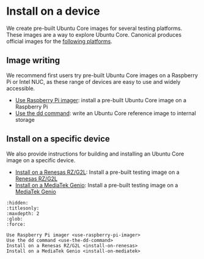 # Install on a device

We create pre-built Ubuntu Core images for several testing platforms. These images are a way to explore Ubuntu Core. Canonical produces official images for the [following platforms](https://ubuntu.com/core/docs/supported-platforms).

## Image writing

We recommend first users try pre-built Ubuntu Core images on a Raspberry Pi or Intel NUC, as these range of devices are easy to use and widely accessible.

- [Use Raspberry Pi imager](use-raspberry-pi-imager): install a pre-built Ubuntu Core image on a Raspberry Pi
- [Use the dd command](use-the-dd-command): write an Ubuntu Core reference image to internal storage

## Install on a specific device

We also provide instructions for building and installing an Ubuntu Core image on a specific device.

- [Install on a Renesas RZ/G2L](install-on-renesas): Install a pre-built testing image on a [Renesas RZ/G2L](https://www.renesas.com/en/products/microcontrollers-microprocessors/rz-mpus/rzg2l-general-purpose-mpu-dual-core-arm-cortex-a55-cpus-and-single-core-cortex-m33-cpu-3d-graphics-and)
- [Install on a MediaTek Genio](install-on-mediatek): Install a pre-built testing image on a [MediaTek Genio](https://www.mediatek.com/products/iot/genio-iot)


```{toctree}
:hidden:
:titlesonly:
:maxdepth: 2
:glob:
:force:

Use Raspberry Pi imager <use-raspberry-pi-imager>
Use the dd command <use-the-dd-command>
Install on a Renesas RZ/G2L <install-on-renesas>
Install on a MediaTek Genio <install-on-mediatek>
